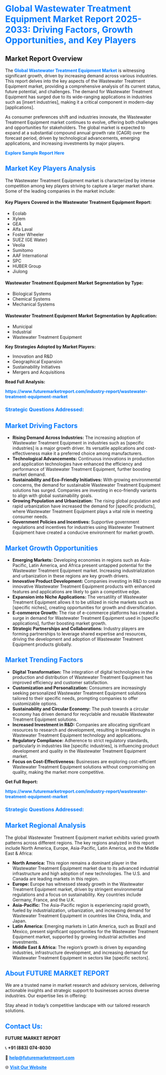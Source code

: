 <h1 style="color: #007BFF;">Global Wastewater Treatment Equipment Market Report 2025-2033: Driving Factors, Growth Opportunities, and Key Players</h1>

<section id="overview">
<h2>Market Report Overview</h2>
<p>The <a href="https://www.futuremarketreport.com/industry-report/wastewater-treatment-equipment-market" style="color: #007BFF; text-decoration: none;"><strong>Global Wastewater Treatment Equipment Market</strong></a> is witnessing significant growth, driven by increasing demand across various industries. This report delves into the key aspects of the Wastewater Treatment Equipment market, providing a comprehensive analysis of its current status, future potential, and challenges. The demand for Wastewater Treatment Equipment has surged due to its wide-ranging applications in industries such as [insert industries], making it a critical component in modern-day [applications].</p>
<p>As consumer preferences shift and industries innovate, the Wastewater Treatment Equipment market continues to evolve, offering both challenges and opportunities for stakeholders. The global market is expected to expand at a substantial compound annual growth rate (CAGR) over the forecast period, driven by technological advancements, emerging applications, and increasing investments by major players.</p>
</section>

<section id="overview">
<p><a href="https://www.futuremarketreport.com/request-sample/reportId=128509" style="color: #007BFF; text-decoration: none;"><strong>Explore Sample Report Here</strong></a></p>
</section>

<section id="key-players">
<h2 style="color: #007BFF;">Market Key Players Analysis</h2>
<p>The Wastewater Treatment Equipment market is characterized by intense competition among key players striving to capture a larger market share. Some of the leading companies in the market include:</p>
<h4>Key Players Covered in the Wastewater Treatment Equipment Report:</h4>
<ul><li>Ecolab</li><li>Xylem</li><li>GEA</li><li>Alfa Laval</li><li>Foster Wheeler</li><li>SUEZ (GE Water)</li><li>Veolia</li><li>Sumitomo</li><li>AAF International</li><li>SPC</li><li>HUBER Group</li><li>Jiulong</li></ul>
<h4>Wastewater Treatment Equipment Market Segmentation by Type:</h4>
<ul><li>Biological Systems</li><li>Chemical Systems</li><li>Mechanical Systems</li></ul>

<h4>Wastewater Treatment Equipment Market Segmentation by Application:</h4>
<ul><li>Municipal</li><li>Industrial</li><li>Wastewater Treatment Equipment</li></ul>
<p><strong>Key Strategies Adopted by Market Players:</strong></p>
<ul>
<li>Innovation and R&D</li>
<li>Geographical Expansion</li>
<li>Sustainability Initiatives</li>
<li>Mergers and Acquisitions</li>
</ul>
</section>

<section>
<p><strong>Read Full Analysis: </strong></p><a href="https://www.futuremarketreport.com/industry-report/wastewater-treatment-equipment-market" style="color: #007BFF; text-decoration: none;"><strong>https://www.futuremarketreport.com/industry-report/wastewater-treatment-equipment-market</strong></a>
<h3 style="color: #007BFF;">Strategic Questions Addressed:</h3>
</section>

<section id="driving-factors">
<h2 style="color: #007BFF;">Market Driving Factors</h2>
<ul>
<li><strong>Rising Demand Across Industries:</strong> The increasing adoption of Wastewater Treatment Equipment in industries such as [specific industries] is a major growth driver. Its versatile applications and cost-effectiveness make it a preferred choice among manufacturers.</li>
<li><strong>Technological Advancements:</strong> Continuous innovations in production and application technologies have enhanced the efficiency and performance of Wastewater Treatment Equipment, further boosting market demand.</li>
<li><strong>Sustainability and Eco-Friendly Initiatives:</strong> With growing environmental concerns, the demand for sustainable Wastewater Treatment Equipment solutions has surged. Companies are investing in eco-friendly variants to align with global sustainability goals.</li>
<li><strong>Growing Population and Urbanization:</strong> The rising global population and rapid urbanization have increased the demand for [specific products], where Wastewater Treatment Equipment plays a vital role in meeting consumer needs.</li>
<li><strong>Government Policies and Incentives:</strong> Supportive government regulations and incentives for industries using Wastewater Treatment Equipment have created a conducive environment for market growth.</li>
</ul>
</section>

<section id="growth-opportunities">
<h2 style="color: #007BFF;">Market Growth Opportunities</h2>
<ul>
<li><strong>Emerging Markets:</strong> Developing economies in regions such as Asia-Pacific, Latin America, and Africa present untapped potential for the Wastewater Treatment Equipment market. Increasing industrialization and urbanization in these regions are key growth drivers.</li>
<li><strong>Innovative Product Development:</strong> Companies investing in R&D to create innovative Wastewater Treatment Equipment products with enhanced features and applications are likely to gain a competitive edge.</li>
<li><strong>Expansion into Niche Applications:</strong> The versatility of Wastewater Treatment Equipment allows it to be utilized in niche markets such as [specific niches], creating opportunities for growth and diversification.</li>
<li><strong>E-commerce Growth:</strong> The rise of e-commerce platforms has created a surge in demand for Wastewater Treatment Equipment used in [specific applications], further boosting market growth.</li>
<li><strong>Strategic Partnerships and Collaborations:</strong> Industry players are forming partnerships to leverage shared expertise and resources, driving the development and adoption of Wastewater Treatment Equipment products globally.</li>
</ul>
</section>

<section id="trending-factors">
<h2 style="color: #007BFF;">Market Trending Factors</h2>
<ul>
<li><strong>Digital Transformation:</strong> The integration of digital technologies in the production and distribution of Wastewater Treatment Equipment has improved efficiency and customer satisfaction.</li>
<li><strong>Customization and Personalization:</strong> Consumers are increasingly seeking personalized Wastewater Treatment Equipment solutions tailored to their specific needs, prompting companies to offer customizable options.</li>
<li><strong>Sustainability and Circular Economy:</strong> The push towards a circular economy has driven demand for recyclable and reusable Wastewater Treatment Equipment solutions.</li>
<li><strong>Increased Investment in R&D:</strong> Companies are allocating significant resources to research and development, resulting in breakthroughs in Wastewater Treatment Equipment technology and applications.</li>
<li><strong>Regulatory Compliance:</strong> Adherence to strict regulatory standards, particularly in industries like [specific industries], is influencing product development and quality in the Wastewater Treatment Equipment market.</li>
<li><strong>Focus on Cost-Effectiveness:</strong> Businesses are exploring cost-efficient Wastewater Treatment Equipment solutions without compromising on quality, making the market more competitive.</li>
</ul>
</section>

<section>
<p><strong>Get Full Report: </strong></p><a href="https://www.futuremarketreport.com/industry-report/wastewater-treatment-equipment-market" style="color: #007BFF; text-decoration: none;"><strong>https://www.futuremarketreport.com/industry-report/wastewater-treatment-equipment-market</strong></a>
<h3 style="color: #007BFF;">Strategic Questions Addressed:</h3>
</section>


<section id="regional-analysis">
<h2 style="color: #007BFF;">Market Regional Analysis</h2>
<p>The global Wastewater Treatment Equipment market exhibits varied growth patterns across different regions. The key regions analyzed in this report include North America, Europe, Asia-Pacific, Latin America, and the Middle East & Africa:</p>
<ul>
<li><strong>North America:</strong> This region remains a dominant player in the Wastewater Treatment Equipment market due to its advanced industrial infrastructure and high adoption of new technologies. The U.S. and Canada are leading markets in this region.</li>
<li><strong>Europe:</strong> Europe has witnessed steady growth in the Wastewater Treatment Equipment market, driven by stringent environmental regulations and a focus on sustainability. Key countries include Germany, France, and the U.K.</li>
<li><strong>Asia-Pacific:</strong> The Asia-Pacific region is experiencing rapid growth, fueled by industrialization, urbanization, and increasing demand for Wastewater Treatment Equipment in countries like China, India, and Japan.</li>
<li><strong>Latin America:</strong> Emerging markets in Latin America, such as Brazil and Mexico, present significant opportunities for the Wastewater Treatment Equipment market, supported by growing industrial activities and investments.</li>
<li><strong>Middle East & Africa:</strong> The region’s growth is driven by expanding industries, infrastructure development, and increasing demand for Wastewater Treatment Equipment in sectors like [specific sectors].</li>
</ul>
</section>

<footer>
<h2 style="color: #007BFF;">About FUTURE MARKET REPORT</h2>
<p>We are a trusted name in market research and advisory services, delivering actionable insights and strategic support to businesses across diverse industries. Our expertise lies in offering:</p>

<p>Stay ahead in today’s competitive landscape with our tailored research solutions.</p>

<h2 style="color: #007BFF;">Contact Us:</h2>
<p><strong>FUTURE MARKET REPORT</strong></p>
<p>📞 <strong>+91 (883) 074-8030</strong></p>
<p>📧 <strong><a href="mailto:help@futuremarketreport.com" style="color: #007BFF;">help@futuremarketreport.com</a></strong></p>
<p>🌐 <strong><a href="https://www.futuremarketreport.com/" style="color: #007BFF;">Visit Our Website</a></strong></p>
</footer>